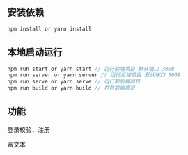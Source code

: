 ## 安装依赖

```javascript
npm install or yarn install
```

## 本地启动运行

```javascript
npm run start or yarn start // 运行前端项目 默认端口 3008
npm run server or yarn server // 运行后端项目 默认端口 3009
npm run serve or yarn serve // 运行前后端项目
npm run build or yarn build // 打包前端项目
```

## 功能

登录校验、注册

富文本